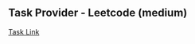 ## Task Provider - Leetcode (medium)

[Task Link](https://leetcode.com/problems/delete-the-middle-node-of-a-linked-list/description/?envType=study-plan-v2&envId=leetcode-75)